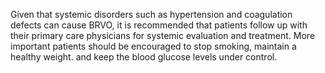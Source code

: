 Given that systemic disorders such as hypertension and coagulation defects can cause BRVO, it is recommended that patients follow up with their primary care physicians for systemic evaluation and treatment. More important patients should be encouraged to stop smoking, maintain a healthy weight. and keep the blood glucose levels under control.